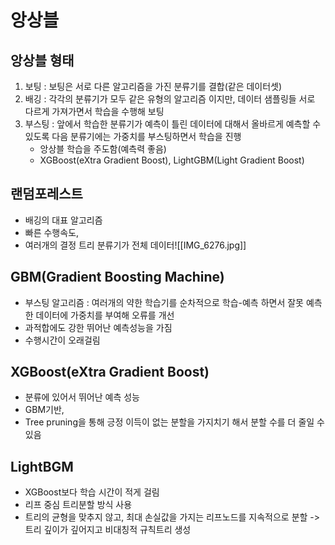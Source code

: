 # 앙상블
## 앙상블 형태 
1. 보팅 : 보팅은 서로 다른 알고리즘을 가진 분류기를 결합(같은 데이터셋)
2. 배깅 : 각각의 분류기가 모두 같은 유형의 알고리즘 이지만, 데이터 샘플링들 서로 다르게 가져가면서 학습을 수행해 보팅
3. 부스팅 : 앞에서 학습한 분류기가 예측이 틀린 데이터에 대해서 올바르게 예측할 수 있도록 다음 분류기에는 가중치를 부스팅하면서 학습을 진행 
	- 앙상블 학습을 주도함(예측력 좋음)
	- XGBoost(eXtra Gradient Boost), LightGBM(Light Gradient Boost)

## 랜덤포레스트
- 배깅의 대표 알고리즘
- 빠른 수행속도, 
- 여러개의 결정 트리 분류기가 전체 데이터![[IMG_6276.jpg]]

## GBM(Gradient Boosting Machine)
- 부스팅 알고리즘 : 여러개의 약한 학습기를 순차적으로 학습-예측 하면서 잘못 예측한 데이터에 가중치를 부여해 오류를 개선
- 과적합에도 강한 뛰어난 예측성능을 가짐
- 수행시간이 오래걸림

## XGBoost(eXtra Gradient Boost)
- 분류에 있어서 뛰어난 예측 성능
- GBM기반, 
- Tree pruning을 통해 긍정 이득이 없는 분할을 가지치기 해서 분할 수를 더 줄일 수 있음

## LightBGM
- XGBoost보다 학습 시간이 적게 걸림
- 리프 중심 트리분할 방식 사용
- 트리의 균형을 맞추지 않고, 최대 손실값을 가지는 리프노드를 지속적으로 분할 -> 트리 깊이가 깊어지고 비대칭적 규칙트리 생성